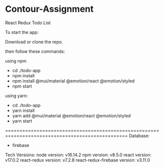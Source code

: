 # Contour-Assignment
React Redux Todo List

To start the app:

Download or clone the repo.

then follow these commands:

using npm
 - cd ./todo-app
 - npm install
 - npm install @mui/material @emotion/react @emotion/styled 
 - npm start
 
using yarn:
 - cd ./todo-app
 - yarn install
 - yarn add @mui/material @emotion/react @emotion/styled 
 - yarn start

=================================================================================================
Database:
 - firebase

Tech Versions: 
node version:  v16.14.2 
npm version: v8.5.0
react version: v17.0.2
react-redux version: v7.2.8
react-redux-firebase version: v3.11.0


 
